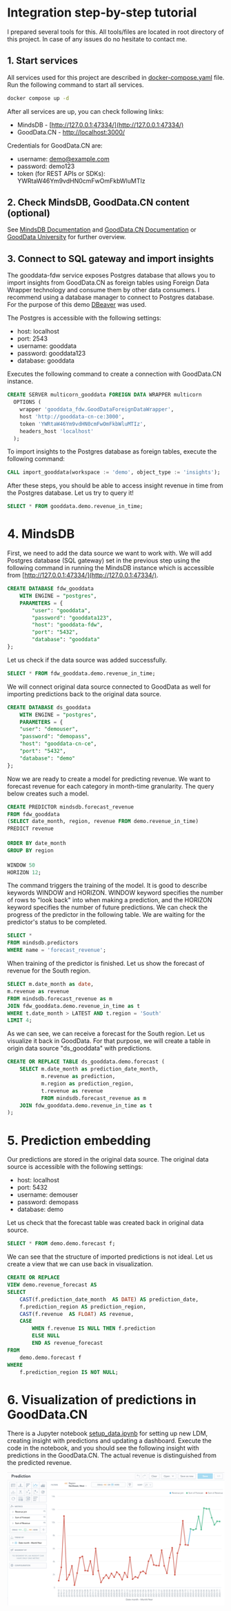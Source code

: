 # Integration step-by-step tutorial

I prepared several tools for this. All tools/files are located in root directory of this project. In case of any issues do no hesitate to contact me.

## 1. Start services

All services used for this project are described in [docker-compose.yaml](docker-compose.yaml) file.
Run the following command to start all services.

```bash
docker compose up -d
```

After all services are up, you can check following links:
* MindsDB - [http://127.0.0.1:47334/](http://127.0.0.1:47334/)
* GoodData.CN - [http://localhost:3000/](http://localhost:3000/)

Credentials for GoodData.CN are:
* username: demo@example.com
* password: demo123
* token (for REST APIs or SDKs): YWRtaW46Ym9vdHN0cmFwOmFkbWluMTIz

## 2. Check MindsDB, GoodData.CN content (optional)

See [MindsDB Documentation](https://docs.mindsdb.com/) and [GoodData.CN Documentation](https://www.gooddata.com/developers/cloud-native/doc/) or [GoodData University](https://university.gooddata.com/page/gooddatacn) for further overview.

## 3. Connect to SQL gateway and import insights

The gooddata-fdw service exposes Postgres database that allows you to import insights from GoodData.CN as foreign tables using Foreign Data Wrapper technology and consume them by other data consumers.
I recommend using a database manager to connect to Postgres database. For the purpose of this demo [DBeaver](https://dbeaver.io/) was used.

The Postgres is accessible with the following settings:
* host: localhost
* port: 2543
* username: gooddata
* password: gooddata123
* database: gooddata

Executes the following command to create a connection with GoodData.CN instance.

```sql
CREATE SERVER multicorn_gooddata FOREIGN DATA WRAPPER multicorn
  OPTIONS (
    wrapper 'gooddata_fdw.GoodDataForeignDataWrapper',
    host 'http://gooddata-cn-ce:3000',
    token 'YWRtaW46Ym9vdHN0cmFwOmFkbWluMTIz',
    headers_host 'localhost'
  );
```
To import insights to the Postgres database as foreign tables, execute the following command:
```sql
CALL import_gooddata(workspace := 'demo', object_type := 'insights');
```
After these steps, you should be able to access insight revenue in time from the Postgres database.
Let us try to query it!
```sql
SELECT * FROM gooddata.demo.revenue_in_time;
```

# 4. MindsDB

First, we need to add the data source we want to work with. 
We will add Postgres database (SQL gateway) set in the previous step using the following command in running the MindsDB instance which is accessible from [http://127.0.0.1:47334/](http://127.0.0.1:47334/).

```sql
CREATE DATABASE fdw_gooddata
    WITH ENGINE = "postgres",
    PARAMETERS = {
        "user": "gooddata",
        "password": "gooddata123",
        "host": "gooddata-fdw", 
        "port": "5432",
        "database": "gooddata"
};
```
Let us check if the data source was added successfully.

```sql
SELECT * FROM fdw_gooddata.demo.revenue_in_time;
```

We will connect original data source connected to GoodData as well for importing predictions back to the original data source.

```sql
CREATE DATABASE ds_gooddata
    WITH ENGINE = "postgres",
    PARAMETERS = {
    "user": "demouser",
    "password": "demopass",
    "host": "gooddata-cn-ce",
    "port": "5432",
    "database": "demo"
};
```

Now we are ready to create a model for predicting revenue. We want to forecast revenue for each category in month-time granularity. The query below creates such a model.

```sql
CREATE PREDICTOR mindsdb.forecast_revenue
FROM fdw_gooddata
(SELECT date_month, region, revenue FROM demo.revenue_in_time)
PREDICT revenue

ORDER BY date_month
GROUP BY region

WINDOW 50
HORIZON 12;
```

The command triggers the training of the model. It is good to describe keywords WINDOW and HORIZON. WINDOW keyword specifies the number of rows to "look back" into when making a prediction, and the HORIZON keyword specifies the number of future predictions.
We can check the progress of the predictor in the following table. We are waiting for the predictor's status to be completed.

```sql
SELECT *
FROM mindsdb.predictors
WHERE name = 'forecast_revenue';
```

When training of the predictor is finished. Let us show the forecast of revenue for the South region.

```sql
SELECT m.date_month as date,
m.revenue as revenue
FROM mindsdb.forecast_revenue as m
JOIN fdw_gooddata.demo.revenue_in_time as t
WHERE t.date_month > LATEST AND t.region = 'South'
LIMIT 4;
```

As we can see, we can receive a forecast for the South region. Let us visualize it back in GoodData. For that purpose, we will create a table in origin data source "ds_gooddata" with predictions.

```sql
CREATE OR REPLACE TABLE ds_gooddata.demo.forecast (
    SELECT m.date_month as prediction_date_month, 
           m.revenue as prediction, 
           m.region as prediction_region, 
           t.revenue as revenue 
           FROM mindsdb.forecast_revenue as m 
    JOIN fdw_gooddata.demo.revenue_in_time as t
);
```

# 5. Prediction embedding

Our predictions are stored in the original data source. The original data source is accessible with the following settings:
* host: localhost
* port: 5432
* username: demouser
* password: demopass
* database: demo

Let us check that the forecast table was created back in original data source.

```sql
SELECT * FROM demo.demo.forecast f;
```

We can see that the structure of imported predictions is not ideal. 
Let us create a view that we can use back in visualization.

```sql
CREATE OR REPLACE 
VIEW demo.revenue_forecast AS
SELECT
    CAST(f.prediction_date_month  AS DATE) AS prediction_date,
    f.prediction_region AS prediction_region,
    CAST(f.revenue  AS FLOAT) AS revenue,
    CASE
        WHEN f.revenue IS NULL THEN f.prediction
        ELSE NULL
        END AS revenue_forecast
FROM
    demo.demo.forecast f
WHERE
    f.prediction_region IS NOT NULL;
```

# 6. Visualization of predictions in GoodData.CN

There is a Jupyter notebook [setup_data.ipynb](setup_data.ipynb) for setting up new LDM, creating insight with predictions and updating a dashboard.
Execute the code in the notebook, and you should see the following insight with predictions in the GoodData.CN. 
The actual revenue is distinguished from the predicted revenue.


![Visualization of past and predicted revenue](content/images/prediction_insight.png)
